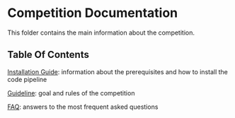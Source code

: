 # Competition Documentation #

This folder contains the main information about the competition.

## Table Of Contents ##

[Installation Guide](/INSTALL.md): information about the prerequisites and how to install the code pipeline 

[Guideline](/GUIDELINE.md): goal and rules of the competition

[FAQ](/FAQ.md): answers to the most frequent asked questions
